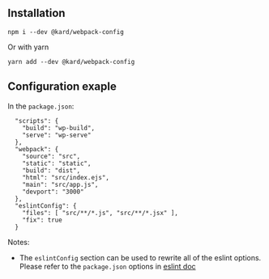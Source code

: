 ## Installation

`npm i --dev @kard/webpack-config`

Or with yarn

`yarn add --dev @kard/webpack-config`

## Configuration exaple

In the `package.json`:

```
  "scripts": {
    "build": "wp-build",
    "serve": "wp-serve"
  },
  "webpack": {
    "source": "src",
    "static": "static",
    "build": "dist",
    "html": "src/index.ejs",
    "main": "src/app.js",
    "devport": "3000"
  },
  "eslintConfig": {
    "files": [ "src/**/*.js", "src/**/*.jsx" ],
    "fix": true
  }
```

Notes:
* The `eslintConfig` section can be used to rewrite all of the eslint options. Please refer to the `package.json` options in [eslint doc](https://eslint.org/docs/user-guide/configuring#configuration-file-formats)
